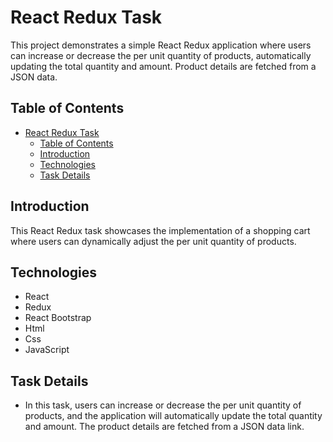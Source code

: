 # React Redux Task

This project demonstrates a simple React Redux application where users can increase or decrease the per unit quantity of products, automatically updating the total quantity and amount. Product details are fetched from a JSON data.

## Table of Contents

- [React Redux Task](#react-redux-task)
  - [Table of Contents](#table-of-contents)
  - [Introduction](#introduction)
  - [Technologies](#technologies)
  - [Task Details](#task-details)

## Introduction

This React Redux task showcases the implementation of a shopping cart where users can dynamically adjust the per unit quantity of products.

## Technologies

- React
- Redux
- React Bootstrap
- Html
- Css
- JavaScript

## Task Details
- In this task, users can increase or decrease the per unit quantity of products, and the application will automatically update the total quantity and amount. The product details are fetched from a JSON data link.